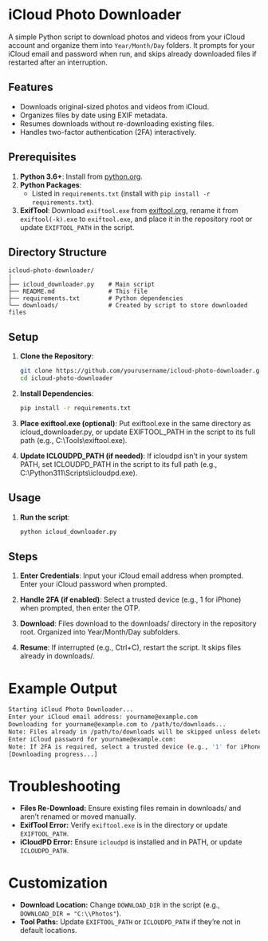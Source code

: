 # iCloud Photo Downloader

A simple Python script to download photos and videos from your iCloud account and organize them into `Year/Month/Day` folders. It prompts for your iCloud email and password when run, and skips already downloaded files if restarted after an interruption.

## Features

- Downloads original-sized photos and videos from iCloud.
- Organizes files by date using EXIF metadata.
- Resumes downloads without re-downloading existing files.
- Handles two-factor authentication (2FA) interactively.

## Prerequisites

1. **Python 3.6+**: Install from [python.org](https://www.python.org).
2. **Python Packages**:
   - Listed in `requirements.txt` (install with `pip install -r requirements.txt`).
3. **ExifTool**: Download `exiftool.exe` from [exiftool.org](https://exiftool.org/), rename it from `exiftool(-k).exe` to `exiftool.exe`, and place it in the repository root or update `EXIFTOOL_PATH` in the script.

## Directory Structure

```
icloud-photo-downloader/
│
├── icloud_downloader.py    # Main script
├── README.md               # This file
├── requirements.txt        # Python dependencies
└── downloads/              # Created by script to store downloaded files
```

## Setup

1. **Clone the Repository**:

   ```bash
   git clone https://github.com/yourusername/icloud-photo-downloader.git
   cd icloud-photo-downloader
   ```

2. **Install Dependencies**:

   ```bash
   pip install -r requirements.txt
   ```

3. **Place exiftool.exe (optional)**:
   Put exiftool.exe in the same directory as icloud_downloader.py, or update EXIFTOOL_PATH in the script to its full path (e.g., C:\Tools\exiftool.exe).

4. **Update ICLOUDPD_PATH (if needed)**:
   If icloudpd isn’t in your system PATH, set ICLOUDPD_PATH in the script to its full path (e.g., C:\Python311\Scripts\icloudpd.exe).

## Usage

1. **Run the script**:
   ```bash
   python icloud_downloader.py
   ```

## Steps

1. **Enter Credentials**:
   Input your iCloud email address when prompted.
   Enter your iCloud password when prompted.

2. **Handle 2FA (if enabled)**:
   Select a trusted device (e.g., 1 for iPhone) when prompted, then enter the OTP.

3. **Download**:
   Files download to the downloads/ directory in the repository root.
   Organized into Year/Month/Day subfolders.

4. **Resume**:
   If interrupted (e.g., Ctrl+C), restart the script. It skips files already in downloads/.

# Example Output

```bash
Starting iCloud Photo Downloader...
Enter your iCloud email address: yourname@example.com
Downloading for yourname@example.com to /path/to/downloads...
Note: Files already in /path/to/downloads will be skipped unless deleted or renamed.
Enter iCloud password for yourname@example.com:
Note: If 2FA is required, select a trusted device (e.g., '1' for iPhone) instead of SMS (e.g., '0') when prompted.
[Downloading progress...]
```

# Troubleshooting

- **Files Re-Download:** Ensure existing files remain in downloads/ and aren’t renamed or moved manually.  
- **ExifTool Error:** Verify `exiftool.exe` is in the directory or update `EXIFTOOL_PATH`.  
- **iCloudPD Error:** Ensure `icloudpd` is installed and in PATH, or update `ICLOUDPD_PATH`.  

# Customization

- **Download Location:** Change `DOWNLOAD_DIR` in the script (e.g., `DOWNLOAD_DIR = "C:\\Photos"`).  
- **Tool Paths:** Update `EXIFTOOL_PATH` or `ICLOUDPD_PATH` if they’re not in default locations.

